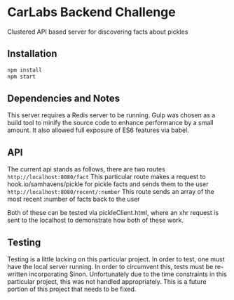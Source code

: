 # CarLabs Backend Challenge
Clustered API based server for discovering facts about pickles

## Installation
```bash
npm install
npm start
```
## Dependencies and Notes
This server requires a Redis server to be running. Gulp was chosen as a build tool to minify the source code to enhance performance by a small amount. It also allowed full exposure of ES6 features via babel.

## API
The current api stands as follows, there are two routes
```http://localhost:8080/fact```
This particular route makes a request to hook.io/samhavens/pickle for pickle facts and sends them to the user
```http://localhost:8080/recent/:number```
This route sends an array of the most recent :number of facts back to the user

Both of these can be tested via pickleClient.html, where an xhr request is sent to the localhost to demonstrate how both of these work.

## Testing
Testing is a little lacking on this particular project. In order to test, one must have the local server running. In order to circumvent this, tests must be re-written incorporating Sinon. Unfortunately due to the time constraints in this particular project, this was not handled appropriately. This is a future portion of this project that needs to be fixed.
